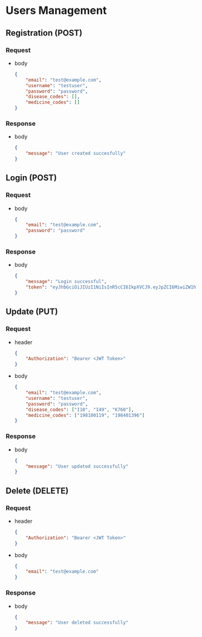 # Users Management
## Registration (POST)
### Request
- body
    ```json
    {
        "email": "test@example.com",
        "username": "testuser",
        "password": "password",
        "disease_codes": [],
        "medicine_codes": []
    }
    ```
### Response
- body
    ```json
    {
        "message": "User created succesfully"
    }
    ```

## Login (POST)
### Request
- body
    ```json
    {
        "email": "test@example.com",
        "password": "password"
    }
    ```
### Response
- body
    ```json
    {
        "message": "Login successful",
        "token": "eyJhbGciOiJIUzI1NiIsInR5cCI6IkpXVCJ9.eyJpZCI6MiwiZW1haWwiOiJ0ZXN0QGV4YW1wbGUuY29tIiwidXNlcm5hbWUiOiJ0ZXN0dXNlciIsImlhdCI6MTczNjUzMDk0OSwiZXhwIjoxNzM2NTM0NTQ5fQ.NaH66O7kb-GGCww2KBLKXFAVw6jyIK7PVt3AFc8XndA"
    }
    ```

## Update (PUT)
### Request
- header
    ```json
    {
        "Authorization": "Bearer <JWT Token>"
    }
    ```
- body
    ```json
    {
        "email": "test@example.com",
        "username": "testuser",
        "password": "password",
        "disease_codes": ["I10", "I49", "K760"],
        "medicine_codes": ["198100119", "198401396"]
    }
    ```
### Response
- body
    ```json
    {
        "message": "User updated successfully"
    }
    ```

## Delete (DELETE)
### Request
- header
    ```json
    {
        "Authorization": "Bearer <JWT Token>"
    }
    ```
- body
    ```json
    {
        "email": "test@example.com"
    }
    ```
### Response
- body
    ```json
    {
        "message": "User deleted successfully"
    }
    ```